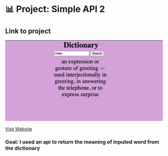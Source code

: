 # 📊 Project: Simple API 2

## Link to project 

<a href="hhtps://simpleapi2.netlify.app" rel="nofollow"><img src="dictionary.png" alt=""></a>

<a href="https://simpleapi2.netlify.app" rel="nofollow">Visit Website</a>



### Goal: I used an api to return the meaning of inputed word from the dictionary
